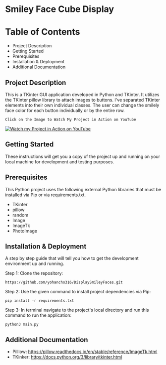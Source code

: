 # Smiley Face Cube Display

# Table of Contents
* Project Description
* Getting Started
* Prerequisites
* Installation & Deployment
* Additional Documentation

## Project Description

This is a TKinter GUI application developed in Python and TKinter. It utilizes the TKinter pillow library to attach images to buttons. I've separated TKinter elements into their own individual classes. The user can change the smilely face color for each button individually or by the entire row.
```
Click on the Image to Watch My Project in Action on YouTube
```
[![Watch my Project in Action on YouTube](./images/smiley_face_demo.gif)](https://www.youtube.com/watch?v=jEK_BHXmWkg)

## Getting Started

These instructions will get you a copy of the project up and running on your local machine for development and testing purposes.

## Prerequisites

This Python project uses the following external Python libraries that must be installed via Pip or via requirements.txt.

* TKinter
* pillow
* random
* Image
* ImageTk
* PhotoImage

## Installation & Deployment

A step by step guide that will tell you how to get the development environment up and running.

Step 1: Clone the repository:
```
https://github.com/yohancho316/DisplaySmileyFaces.git
```
Step 2: Use the given command to install project dependencies via Pip:
```
pip install -r requirements.txt
```
Step 3: In terminal navigate to the project's local directory and run this command to run the application:
```
python3 main.py
```

## Additional Documentation

* Pilllow: https://pillow.readthedocs.io/en/stable/reference/ImageTk.html
* TKinker: https://docs.python.org/3/library/tkinter.html

